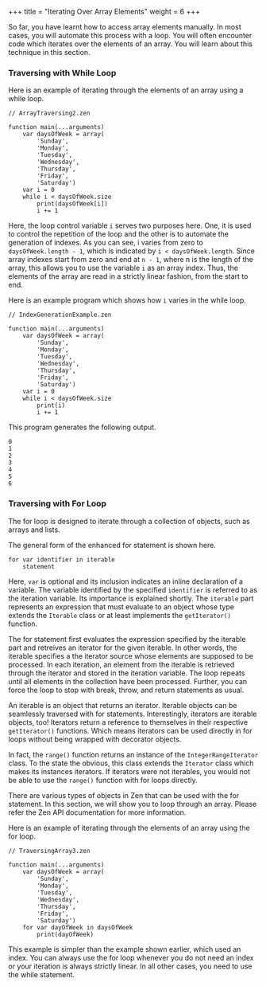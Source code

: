 +++
title = "Iterating Over Array Elements"
weight = 6
+++

So far, you have learnt how to access array elements manually. In most cases,
you will automate this process with a loop. You will often encounter code which
iterates over the elements of an array. You will learn about this technique
in this section.

### Traversing with While Loop

Here is an example of iterating through the elements of an array using
a while loop.

```
// ArrayTraversing2.zen

function main(...arguments)
    var daysOfWeek = array(
        'Sunday',
        'Monday',
        'Tuesday',
        'Wednesday',
        'Thursday',
        'Friday',
        'Saturday')
    var i = 0
    while i < daysOfWeek.size
        print(daysOfWeek[i])
        i += 1
```

Here, the loop control variable `i` serves two purposes here. One, it is used to
control the repetition of the loop and the other is to automate the generation of
indexes. As you can see, i varies from zero to `daysOfWeek.length - 1`, which is
indicated by `i < daysOfWeek.length`. Since array indexes start from zero and
end at `n - 1`, where n is the length of the array, this allows you to use the
variable `i` as an array index. Thus, the elements of the array are read in a
strictly linear fashion, from the start to end.

Here is an example program which shows how `i` varies in the while loop.
```
// IndexGenerationExample.zen

function main(...arguments)
    var daysOfWeek = array(
        'Sunday',
        'Monday',
        'Tuesday',
        'Wednesday',
        'Thursday',
        'Friday',
        'Saturday')
    var i = 0
    while i < daysOfWeek.size
        print(i)
        i += 1
```

This program generates the following output.
```
0
1
2
3
4
5
6
```

### Traversing with For Loop

The for loop is designed to iterate through a collection of objects, such as
arrays and lists.

The general form of the enhanced for statement is shown here.
```
for var identifier in iterable
    statement
```

Here, `var` is optional and its inclusion indicates an inline declaration of a
variable. The variable identified by the specified `identifier` is referred to
as the iteration variable. Its importance is explained shortly. The `iterable`
part represents an expression that must evaluate to an object whose type extends
the `Iterable` class or at least implements the `getIterator()` function.

The for statement first evaluates the expression specified by the iterable part
and retreives an iterator for the given iterable. In other words, the iterable
specifies a the iterator source whose elements are supposed to be processed.
In each iteration, an element from the iterable is retrieved through the iterator
and stored in the iteration variable. The loop repeats until all elements in the
collection have been processed. Further, you can force the loop to stop with break,
throw, and return statements as usual.

An iterable is an object that returns an iterator. Iterable objects can be seamlessly
traversed with for statements. Interestingly, iterators are iterable objects, too!
Iterators return a reference to themselves in their respective `getIterator()`
functions. Which means iterators can be used directly in for loops without being
wrapped with decorator objects.

In fact, the `range()` function returns an instance of the `IntegerRangeIterator`
class. To the state the obvious, this class extends the `Iterator` class which
makes its instances iterators. If iterators were not iterables, you would not be
able to use the `range()` function with for loops directly.

There are various types of objects in Zen that can be used with the for statement.
In this section, we will show you to loop through an array. Please refer the
Zen API documentation for more information.

Here is an example of iterating through the elements of an array
using the for loop.

```
// TraversingArray3.zen

function main(...arguments)
    var daysOfWeek = array(
        'Sunday',
        'Monday',
        'Tuesday',
        'Wednesday',
        'Thursday',
        'Friday',
        'Saturday')
    for var dayOfWeek in daysOfWeek
        print(dayOfWeek)
```

This example is simpler than the example shown earlier, which used an index.
You can always use the for loop whenever you do not need an index or your
iteration is always strictly linear. In all other cases, you need to
use the while statement.